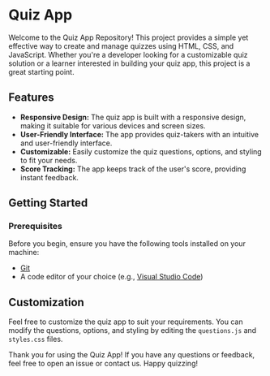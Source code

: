 # Quiz App

Welcome to the Quiz App Repository! This project provides a simple yet effective way to create and manage quizzes using HTML, CSS, and JavaScript. Whether you're a developer looking for a customizable quiz solution or a learner interested in building your quiz app, this project is a great starting point.


## Features

- **Responsive Design:** The quiz app is built with a responsive design, making it suitable for various devices and screen sizes.
- **User-Friendly Interface:** The app provides quiz-takers with an intuitive and user-friendly interface.
- **Customizable:** Easily customize the quiz questions, options, and styling to fit your needs.
- **Score Tracking:** The app keeps track of the user's score, providing instant feedback.


## Getting Started


### Prerequisites

Before you begin, ensure you have the following tools installed on your machine:
- [Git](https://git-scm.com/)
- A code editor of your choice (e.g., [Visual Studio Code](https://code.visualstudio.com/))


## Customization
Feel free to customize the quiz app to suit your requirements. You can modify the questions, options, and styling by editing the `questions.js` and `styles.css` files.


Thank you for using the Quiz App! If you have any questions or feedback, feel free to open an issue or contact us. Happy quizzing!

